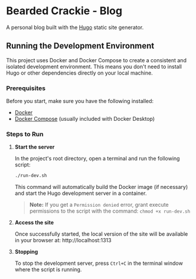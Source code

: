 # Bearded Crackie - Blog

A personal blog built with the [Hugo](https://gohugo.io/) static site generator.

## Running the Development Environment

This project uses Docker and Docker Compose to create a consistent and isolated development environment. This means you don't need to install Hugo or other dependencies directly on your local machine.

### Prerequisites

Before you start, make sure you have the following installed:

- [Docker](https://www.docker.com/products/docker-desktop/)
- [Docker Compose](https://docs.docker.com/compose/install/) (usually included with Docker Desktop)

### Steps to Run

1.  **Start the server**

    In the project's root directory, open a terminal and run the following script:

    ```bash
    ./run-dev.sh
    ```
    This command will automatically build the Docker image (if necessary) and start the Hugo development server in a container.

    > **Note:** If you get a `Permission denied` error, grant execute permissions to the script with the command:
    > `chmod +x run-dev.sh`

2.  **Access the site**

    Once successfully started, the local version of the site will be available in your browser at:
    http://localhost:1313

3.  **Stopping**

    To stop the development server, press `Ctrl+C` in the terminal window where the script is running.